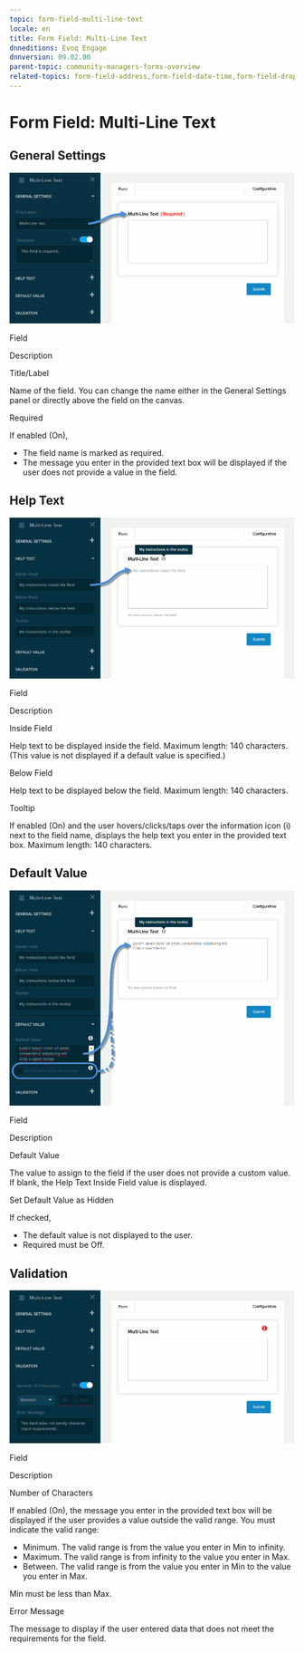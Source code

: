 ```yaml
---
topic: form-field-multi-line-text
locale: en
title: Form Field: Multi-Line Text
dnneditions: Evoq Engage
dnnversion: 09.02.00
parent-topic: community-managers-forms-overview
related-topics: form-field-address,form-field-date-time,form-field-dropdown,form-field-email,form-field-esignature,form-field-multiple-choice,form-field-name,form-field-number,form-field-phone-number,form-field-single-line-text,form-field-static-text,form-field-terms-conditions,form-field-url-website,form-field-submit
---
```


# Form Field: Multi-Line Text

## General Settings

  

![Settings for Multi-Line Text field](img/scr-FormField-MultiLineText-generalsettings.gif)

  

Field

Description

Title/Label

Name of the field. You can change the name either in the General Settings panel or directly above the field on the canvas.

Required

If enabled (On),

*   The field name is marked as required.
*   The message you enter in the provided text box will be displayed if the user does not provide a value in the field.

## Help Text

  

![Settings for Multi-Line Text field](img/scr-FormField-MultiLineText-helptext.gif)

  

Field

Description

Inside Field

Help text to be displayed inside the field. Maximum length: 140 characters. (This value is not displayed if a default value is specified.)

Below Field

Help text to be displayed below the field. Maximum length: 140 characters.

Tooltip

If enabled (On) and the user hovers/clicks/taps over the information icon (i) next to the field name, displays the help text you enter in the provided text box. Maximum length: 140 characters.

## Default Value

  

![Settings for Multi-Line Text field](img/scr-FormField-MultiLineText-defaultvalue.gif)

  

Field

Description

Default Value

The value to assign to the field if the user does not provide a custom value. If blank, the Help Text Inside Field value is displayed.

Set Default Value as Hidden

If checked,

*   The default value is not displayed to the user.
*   Required must be Off.

## Validation

  

![Settings for Multi-Line Text field](img/scr-FormField-MultiLineText-validation.gif)

  

Field

Description

Number of Characters

If enabled (On), the message you enter in the provided text box will be displayed if the user provides a value outside the valid range. You must indicate the valid range:

*   Minimum. The valid range is from the value you enter in Min to infinity.
*   Maximum. The valid range is from infinity to the value you enter in Max.
*   Between. The valid range is from the value you enter in Min to the value you enter in Max.

Min must be less than Max.

Error Message

The message to display if the user entered data that does not meet the requirements for the field.